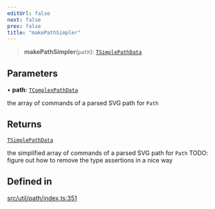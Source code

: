 ```yaml
---
editUrl: false
next: false
prev: false
title: "makePathSimpler"
---
```


> **makePathSimpler**(`path`): [`TSimplePathData`](/api/namespaces/util/type-aliases/tsimplepathdata/)

## Parameters

• **path**: [`TComplexPathData`](/api/namespaces/util/type-aliases/tcomplexpathdata/)

the array of commands of a parsed SVG path for `Path`

## Returns

[`TSimplePathData`](/api/namespaces/util/type-aliases/tsimplepathdata/)

the simplified array of commands of a parsed SVG path for `Path`
TODO: figure out how to remove the type assertions in a nice way

## Defined in

[src/util/path/index.ts:351](https://github.com/fabricjs/fabric.js/blob/5c1240d8b4662e45868dd33f385f941de21c8e9c/src/util/path/index.ts#L351)
